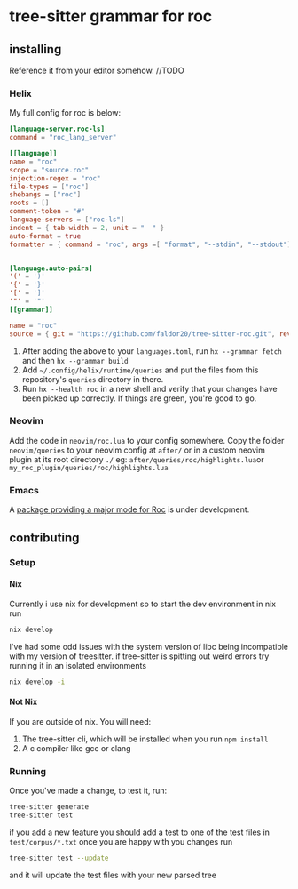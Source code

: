 # tree-sitter grammar for roc
## installing
Reference it from your editor somehow.
//TODO
### Helix

My full config for roc is below: 
```toml
[language-server.roc-ls]
command = "roc_lang_server"

[[language]]
name = "roc"
scope = "source.roc"
injection-regex = "roc"
file-types = ["roc"]
shebangs = ["roc"]
roots = []
comment-token = "#"
language-servers = ["roc-ls"]
indent = { tab-width = 2, unit = "  " }
auto-format = true
formatter = { command = "roc", args =[ "format", "--stdin", "--stdout"]}


[language.auto-pairs]
'(' = ')'
'{' = '}'
'[' = ']'
'"' = '"'
[[grammar]]

name = "roc"
source = { git = "https://github.com/faldor20/tree-sitter-roc.git", rev = "381743cd40ee19a9508c6445aacb9085d4bc0cf8" }
```
1. After adding the above to your `languages.toml`, run `hx --grammar fetch` and then `hx --grammar build`
2. Add `~/.config/helix/runtime/queries` and put the files from this repository's `queries` directory in there.
3. Run `hx --health roc` in a new shell and verify that your changes have been picked up correctly. If things are green, you're good to go. 

### Neovim
Add the code in `neovim/roc.lua` to your config somewhere.
Copy the folder `neovim/queries` to your neovim config at `after/` or in a custom neovim plugin at its root directory `./`
eg: `after/queries/roc/highlights.lua`or `my_roc_plugin/queries/roc/highlights.lua`
### Emacs
A [package providing a major mode for Roc](https://gitlab.com/tad-lispy/roc-mode "Emacs Roc mode") is under development.
## contributing
### Setup
#### Nix
Currently i use nix for development so to start the dev environment in nix run 
```bash
nix develop
```
I've had some odd issues with the system version of libc being incompatible with my version of treesitter. if tree-sitter is spitting out weird errors try running it in an isolated environments
```bash
nix develop -i
````
#### Not Nix
If you are outside of nix.
You will need:
1. The tree-sitter cli, which will be installed when you run `npm install`
2. A c compiler like gcc or clang

### Running
Once you've made a change, to test it, run:
```bash
tree-sitter generate
tree-sitter test 
```
if you add a new feature you should add a test to one of the test files in `test/corpus/*.txt`
once you are happy with you changes run 

```bash
tree-sitter test --update
```
and it will update the test files with your new parsed tree


